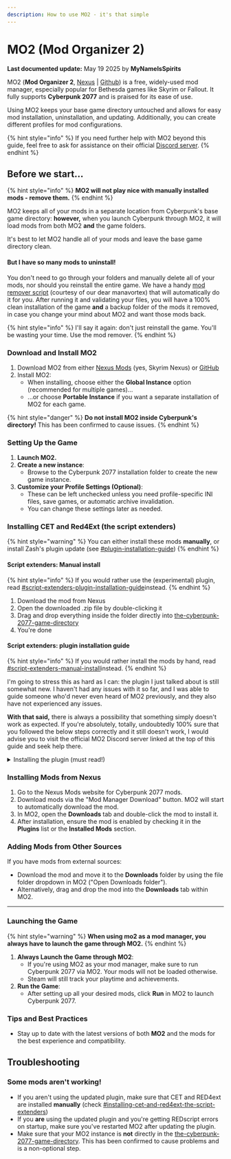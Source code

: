 ```yaml
---
description: How to use MO2 - it's that simple
---
```


# MO2 (Mod Organizer 2)

**Last documented update:** May 19 2025 by **MyNameIsSpirits**

MO2 (**Mod Organizer 2**, [Nexus](https://www.nexusmods.com/skyrimspecialedition/mods/6194?tab=files) | [Github](https://github.com/ModOrganizer2/modorganizer/releases)) is a free, widely-used mod manager, especially popular for Bethesda games like Skyrim or Fallout. It fully supports **Cyberpunk 2077** and is praised for its ease of use.

Using MO2 keeps your base game directory untouched and allows for easy mod installation, uninstallation, and updating. Additionally, you can create different profiles for mod configurations.

{% hint style="info" %}
If you need further help with MO2 beyond this guide, feel free to ask for assistance on their official [Discord server](https://discord.com/invite/ewUVAqyrQX).
{% endhint %}

## **Before we start...**

{% hint style="info" %}
**MO2 will not play nice with manually installed mods - remove them.**
{% endhint %}

MO2 keeps all of your mods in a separate location from Cyberpunk's base game directory: **however,** when you launch Cyberpunk through MO2, it will load mods from both MO2 **and** the game folders.

It's best to let MO2 handle all of your mods and leave the base game directory clean.

#### But I have so many mods to uninstall!

You don't need to go through your folders and manually delete all of your mods, nor should you reinstall the entire game. We have a handy [mod remover script](https://www.nexusmods.com/cyberpunk2077/mods/8597) (courtesy of our dear manavortex) that will automatically do it for you. After running it and validating your files, you will have a 100% clean installation of the game **and** a backup folder of the mods it removed, in case you change your mind about MO2 and want those mods back.

{% hint style="info" %}
I'll say it again: don't just reinstall the game. You'll be wasting your time. Use the mod remover.
{% endhint %}

### **Download and Install MO2**

1. Download MO2 from either [Nexus Mods](https://www.nexusmods.com/skyrimspecialedition/mods/6194) (yes, Skyrim Nexus) or [GitHub](https://github.com/Modorganizer2/modorganizer/releases)
2. Install MO2:
   * When installing, choose either the **Global Instance** option (recommended for multiple games)...
   * ...or choose **Portable Instance** if you want a separate installation of MO2 for each game.

{% hint style="danger" %}
**Do not install MO2 inside Cyberpunk's directory!** This has been confirmed to cause issues.
{% endhint %}

### **Setting Up the Game**

1. **Launch MO2.**
2. **Create a new instance**:
   * Browse to the Cyberpunk 2077 installation folder to create the new game instance.
3. **Customize your Profile Settings (Optional)**:
   * These can be left unchecked unless you need profile-specific INI files, save games, or automatic archive invalidation.
   * You can change these settings later as needed.

### Installing CET and Red4Ext (the script extenders)

{% hint style="warning" %}
You can either install these mods **manually**, or install Zash's plugin update (see [#plugin-installation-guide](mo2-mod-organizer-2.md#plugin-installation-guide "mention"))
{% endhint %}

#### Script extenders: Manual install

{% hint style="info" %}
If you would rather use the (experimental) plugin, read [#script-extenders-plugin-installation-guide](mo2-mod-organizer-2.md#script-extenders-plugin-installation-guide "mention")instead.
{% endhint %}

1. Download the mod from Nexus
2. Open the downloaded .zip file by double-clicking it
3. Drag and drop everything inside the folder directly into [the-cyberpunk-2077-game-directory](../the-cyberpunk-2077-game-directory/ "mention")
4. You're done

#### Script extenders: plugin installation guide

{% hint style="info" %}
If you would rather install the mods by hand, read [#script-extenders-manual-install](mo2-mod-organizer-2.md#script-extenders-manual-install "mention")instead.
{% endhint %}

I'm going to stress this as hard as I can: the plugin I just talked about is still somewhat new. I haven't had any issues with it so far, and I was able to guide someone who'd never even heard of MO2 previously, and they also have not experienced any issues.

**With that said,** there is always a possibility that something simply doesn't work as expected. If you're absolutely, totally, undoubtedly 100% sure that you followed the below steps correctly and it still doesn't work, I would advise you to visit the official MO2 Discord server linked at the top of this guide and seek help there.

<details>

<summary>Installing the plugin (must read!)</summary>

1. Head over to the GitHub repository linked above and download the file `game_cyberpunk2077.py` by clicking on it, it's at the bottom of the page. **Do not download the source code.**
2. Place this file into `basic_games/games` which is located in the MO2 plugin folder. No need to go diving through all your folders to find it, you can find it easily:
   1.  Navigate to **Show Open Folders menu...** on the main MO2 screen.

       <figure><img src="../../../.gitbook/assets/image (620).png" alt=""><figcaption><p>Show Open Folders menu</p></figcaption></figure>
   2.  Click on **Open MO2 Plugins folder.**

       <figure><img src="../../../.gitbook/assets/image (619).png" alt=""><figcaption><p>Open MO2 Plugins</p></figcaption></figure>
   3. This will open the plugins folder in Windows Explorer. From here, go into the folder called `basic_games`, and then into `games`.&#x20;
   4. This is where you'll drop the file you downloaded from GitHub. However, there will already be a file in here called `game_cyberpunk2077.py` which **you should back up in case something goes wrong** (simply copying it to your desktop will suffice, as long as you remember where you put it).
   5. After you've backed up the original file, now you can drop the file you downloaded from GitHub into this folder. Replace the original file if it asks you to (again, **back it up** first!).
3. At this point you have installed the plugin, but we're not done yet. Next you should install CET and RED4ext through MO2 (see [**Installing Mods from Nexus**](mo2-mod-organizer-2.md#installing-mods-from-nexus) below), replacing any previous installations of those mods if you had any.&#x20;
4. Make sure your **Overwrite** folder is empty, backing up any files in there if you need.
   1. The **Overwrite** folder is where MO2 puts files generated by your mods while you're playing the game. For the sake of setting up our plugin, it's better to make sure it's empty to avoid potential file conflicts.
   2. The Overwrite is found at the very bottom of your installed mod list (not the Downloads tab). Double-click on **Overwrite** and delete everything in the window that pops up. If there's nothing in there, move onto the next step.
5.  Make sure Root Builder is disabled with the following steps.

    1.  Go to Settings.

        <figure><img src="../../../.gitbook/assets/image (622).png" alt=""><figcaption><p>Settings</p></figcaption></figure>
    2. Head to the **Plugins** section.
    3. Search for **Root Builder** and make sure the **"Enabled"** checkbox is **not checked.** If Root Builder doesn't show up, that means you didn't have it installed in the first place. That's okay! You don't need to do anything more.

    <figure><img src="../../../.gitbook/assets/image (624).png" alt=""><figcaption></figcaption></figure>


6. If you have CET and RED4ext installed manually, you should remove them from Cyberpunk's game folders. The easiest way to do this is via [mod remover](https://www.nexusmods.com/cyberpunk2077/mods/8597).
7. After you've done all of this, close and re-open MO2. If you've followed all of these steps correctly, you should receive a pop-up which you should say yes to.
8. Launch the game. If everything is done correctly, CET should open immediately and ask you to set a keybind. You've done it!&#x20;

</details>

### **Installing Mods from Nexus** <a href="#installing-mods-from-nexus" id="installing-mods-from-nexus"></a>

1. Go to the Nexus Mods website for Cyberpunk 2077 mods.
2. Download mods via the "Mod Manager Download" button. MO2 will start to automatically download the mod.
3. In MO2, open the **Downloads** tab and double-click the mod to install it.
4. After installation, ensure the mod is enabled by checking it in the **Plugins** list or the **Installed Mods** section.

### **Adding Mods from Other Sources**

If you have mods from external sources:

* Download the mod and move it to the **Downloads** folder by using the file folder dropdown in MO2 ("Open Downloads folder").
* Alternatively, drag and drop the mod into the **Downloads** tab within MO2.

***

### Launching the Game

{% hint style="warning" %}
**When using mo2 as a mod manager, you always have to launch the game through MO2.**
{% endhint %}

1. **Always Launch the Game through MO2**:
   * If you're using MO2 as your mod manager, make sure to run Cyberpunk 2077 via MO2. Your mods will not be loaded otherwise.
   * Steam will still track your playtime and achievements.
2. **Run the Game**:
   * After setting up all your desired mods, click **Run** in MO2 to launch Cyberpunk 2077.

### Tips and Best Practices

* Stay up to date with the latest versions of both **MO2** and the mods for the best experience and compatibility.

## Troubleshooting

### Some mods aren't working!

* If you aren't using the updated plugin, make sure that CET and RED4ext are installed **manually** (check [#installing-cet-and-red4ext-the-script-extenders](mo2-mod-organizer-2.md#installing-cet-and-red4ext-the-script-extenders "mention"))
* If you **are** using the updated plugin and you're getting REDscript errors on startup, make sure you've restarted MO2 after updating the plugin.
* Make sure that your MO2 instance is **not** directly in the [the-cyberpunk-2077-game-directory](../the-cyberpunk-2077-game-directory/ "mention"). This has been confirmed to cause problems and is a non-optional step.
